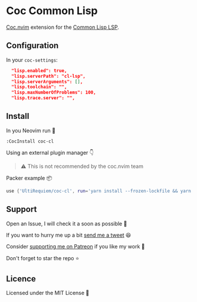 # Coc Common Lisp

[Coc.nvim](https://github.com/neoclide/coc.nvim) extension for the [Common Lisp LSP](https://github.com/cxxxr/cl-lsp).

## Configuration

In your `coc-settings`:

```json
  "lisp.enabled": true,
  "lisp.serverPath": "cl-lsp",
  "lisp.serverArguments": [],
  "lisp.toolchain": "",
  "lisp.maxNumberOfProblems": 100,
  "lisp.trace.server": "",
```

## Install

In you Neovim run 🚀

```
:CocInstall coc-cl
```

Using an external plugin manager 👇

> ⚠ This is not recommended by the coc.nvim team

Packer example 📦

```lua
use {'UltiRequiem/coc-cl', run='yarn install --frozen-lockfile && yarn build'}
```

## Support

Open an Issue, I will check it a soon as possible 👀

If you want to hurry me up a bit
[send me a tweet](https://twitter.com/UltiRequiem) 😆

Consider [supporting me on Patreon](https://patreon.com/UltiRequiem) if you like
my work 🙏

Don't forget to star the repo ⭐

## Licence

Licensed under the MIT License 📄
